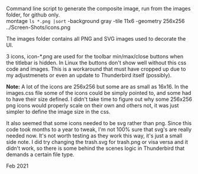 Command line script to generate the composite image, run from the images folder, for github only.<br>
montage `ls *.png |sort` -background gray -tile 11x6 -geometry 256x256 ../Screen-Shots/icons.png<br>

The images folder contains all PNG and SVG images used to decorate the UI.

3 icons, icon-*.png are used for the toolbar min/max/close buttons when the titlebar is hidden.  In Linux the buttons don't show well without this css code and images.  This is a workaround that must have cropped up due to my adjustmenets or even an update to Thunderbird itself (possibly).

<b>Note:</b> A lot of the icons are 256x256 but some are as small as 16x16.  In the images.css file some of the icons could be simply pointed to, and some had to have their size defined.  I didn't take time to figure out why some 256x256 png icons would properly scale on their own and others not, it was just simpler to define the image size in the css.

It also seemed that some icons needed to be svg rather than png.  Since this code took months to a year to tweak, I'm not 100% sure that svg's are really needed now.   It's not worth testing as they work this way, it's just a small side note.   I did try changing the trash.svg for trash.png or visa versa and it didn't work, so there is some behind the scenes logic in Thunderbird that demands a certain file type.

Feb 2021
